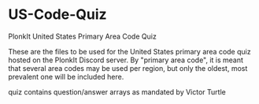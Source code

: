 # US-Code-Quiz
PlonkIt United States Primary Area Code Quiz

These are the files to be used for the United States primary area code quiz hosted on the PlonkIt Discord server.
By "primary area code", it is meant that several area codes may be used per region, but only the oldest, most prevalent one will be included here.

quiz contains question/answer arrays as mandated by Victor Turtle
